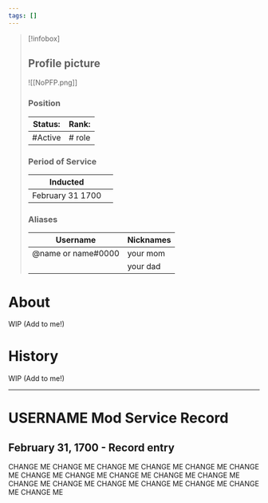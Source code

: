 ```yaml
---
tags: []
---
```

> [!infobox]
> 
> ## Profile picture
> 
> ![[NoPFP.png]]
> 
> ### Position 
> | Status: | Rank:  |
> | --- |--- |
> | #Active | # role |
> ### Period of Service
> | Inducted ||
> | --- |--- |
> | February 31 1700 ||
>  ### Aliases 
> | Username | Nicknames |
> | --- |--- |
> | @name or name#0000 | your mom |
> || your dad|



# About
WIP (Add to me!)

# History
WIP (Add to me!)

---
#  USERNAME Mod Service Record

## February 31, 1700 - Record entry
CHANGE ME CHANGE ME CHANGE ME CHANGE ME CHANGE ME CHANGE ME CHANGE ME CHANGE ME CHANGE ME CHANGE ME CHANGE ME CHANGE ME CHANGE ME CHANGE ME CHANGE ME CHANGE ME CHANGE ME CHANGE ME 
